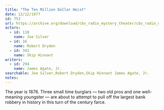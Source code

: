 ```yaml
---
title: "The Ten Million Dollar Heist"
date: 12/12/1977
id: 753
url: https://archive.org/download/cbs_radio_mystery_theater/cbs_radio_mystery_theater-0751-0800.zip/cbs_radio_mystery_theater-0751-0800%2Fcbsrmt_0753_the_ten_million_dollar_heist.mp3
actors:  
  - id: 118
    name: Joe Silver  
  - id: 16
    name: Robert Dryden  
  - id: 341
    name: Skip Hinnant
writers:  
  - id: 294
    name: James Agate, Jr.
searchable: Joe Silver,Robert Dryden,Skip Hinnant James Agate, Jr.
notes:  
---
```

The year is 1876. Three small time burglars — two old pros and one well-meaning youngster — are about to attempt to pull off the largest bank robbery in history in this turn of the century farce.